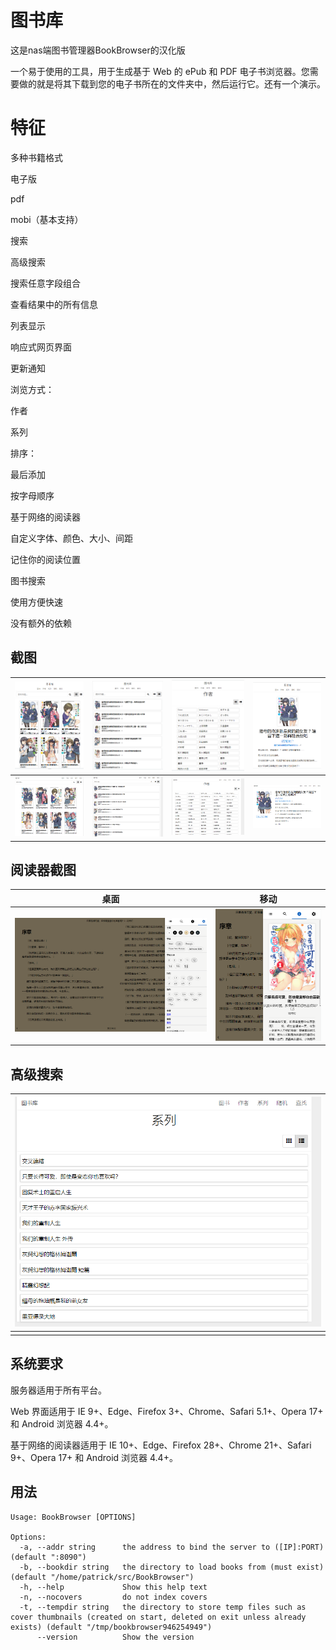 
# 图书库

这是nas端图书管理器BookBrowser的汉化版

一个易于使用的工具，用于生成基于 Web 的 ePub 和 PDF 电子书浏览器。您需要做的就是将其下载到您的电子书所在的文件夹中，然后运行它。还有一个演示。

# 特征
多种书籍格式

电子版

pdf

mobi（基本支持）

搜索

高级搜索

搜索任意字段组合

查看结果中的所有信息

列表显示

响应式网页界面

更新通知

浏览方式：

作者

系列

排序：

最后添加

按字母顺序

基于网络的阅读器

自定义字体、颜色、大小、间距

记住你的阅读位置

图书搜索

使用方便快速

没有额外的依赖

## 截图

| ![](docs/screenshots/books-mobile.png) | ![](docs/screenshots/books-list-mobile.png) | ![](docs/screenshots/authors-mobile.png) | ![](docs/screenshots/book-mobile.png) |
| --- | --- | --- | --- |
| ![](docs/screenshots/books-desktop.png) | ![](docs/screenshots/books-list-desktop.png) | ![](docs/screenshots/authors-desktop.png) | ![](docs/screenshots/book-desktop.png) |

## 阅读器截图

| 桌面 | 移动 |
| --- | --- |
| ![](docs/screenshots/reader-desktop.png) | ![](docs/screenshots/reader-mobile.png) |

## 高级搜索

| ![](docs/screenshots/list-desktop.png) |
| --- |
| |

## 系统要求
服务器适用于所有平台。

Web 界面适用于 IE 9+、Edge、Firefox 3+、Chrome、Safari 5.1+、Opera 17+ 和 Android 浏览器 4.4+。

基于网络的阅读器适用于 IE 10+、Edge、Firefox 28+、Chrome 21+、Safari 9+、Opera 17+ 和 Android 浏览器 4.4+。

## 用法

```
Usage: BookBrowser [OPTIONS]

Options:
  -a, --addr string      the address to bind the server to ([IP]:PORT) (default ":8090")
  -b, --bookdir string   the directory to load books from (must exist) (default "/home/patrick/src/BookBrowser")
  -h, --help             Show this help text
  -n, --nocovers         do not index covers
  -t, --tempdir string   the directory to store temp files such as cover thumbnails (created on start, deleted on exit unless already exists) (default "/tmp/bookbrowser946254949")
      --version          Show the version
```
